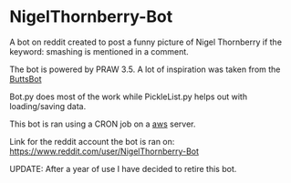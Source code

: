 # NigelThornberry-Bot
A bot on reddit created to post a funny picture of Nigel Thornberry if the keyword: smashing is mentioned in a comment.

The bot is powered by PRAW 3.5. A lot of inspiration was taken from the [ButtsBot](https://github.com/jadunawa/ButtsBot)

Bot.py does most of the work while PickleList.py helps out with loading/saving data.

This bot is ran using a CRON job on a [aws](https://aws.amazon.com/) server. 

Link for the reddit account the bot is ran on: https://www.reddit.com/user/NigelThornberry-Bot

UPDATE: After a year of use I have decided to retire this bot.
